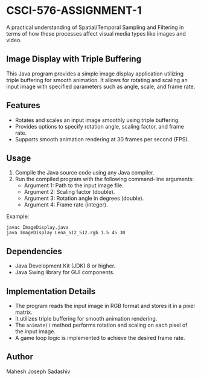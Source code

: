 # CSCI-576-ASSIGNMENT-1
A practical understanding of Spatial/Temporal Sampling and Filtering in terms of how these processes affect visual media types like images and video.


## Image Display with Triple Buffering

This Java program provides a simple image display application utilizing triple buffering for smooth animation. It allows for rotating and scaling an input image with specified parameters such as angle, scale, and frame rate.

## Features

- Rotates and scales an input image smoothly using triple buffering.
- Provides options to specify rotation angle, scaling factor, and frame rate.
- Supports smooth animation rendering at 30 frames per second (FPS).

## Usage

1. Compile the Java source code using any Java compiler.
2. Run the compiled program with the following command-line arguments:
    - Argument 1: Path to the input image file.
    - Argument 2: Scaling factor (double).
    - Argument 3: Rotation angle in degrees (double).
    - Argument 4: Frame rate (integer).

Example:
```
javac ImageDisplay.java
java ImageDisplay Lena_512_512.rgb 1.5 45 30
```
## Dependencies

- Java Development Kit (JDK) 8 or higher.
- Java Swing library for GUI components.

## Implementation Details

- The program reads the input image in RGB format and stores it in a pixel matrix.
- It utilizes triple buffering for smooth animation rendering.
- The `animate()` method performs rotation and scaling on each pixel of the input image.
- A game loop logic is implemented to achieve the desired frame rate.

## Author

Mahesh Joseph Sadashiv
